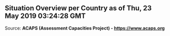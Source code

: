 ## Situation Overview per Country as of Thu, 23 May 2019 03:24:28 GMT

Source: **ACAPS (Assessment Capacities Project) - https://www.acaps.org**